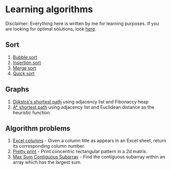 Learning algorithms
===================

Disclaimer: Everything here is written by me for learning purposes. 
If you are looking for optimal solutions, 
look [here](https://github.com/trekhleb/javascript-algorithms).


Sort
----
1. [Bubble sort](./sort/bubbleSort.js)
1. [Insertion sort](./sort/insertionSort.js)
1. [Merge sort](./sort/mergeSort.js)
1. [Quick sort](./sort/quickSort.js)

Graphs
------
1. [Dijkstra's shortest path](./graph/dijkstra) using adjacency list and Fibonaccy heap
1. [A* shortest path](./graph/aStar) using adjacency list and Euclidean distance as the heuristic function

Algorithm problems
------------------
1. [Excel columns](problems/excel) - Given a column title as appears in an Excel sheet, return its corresponding column number.
1. [Pretty print](problems/prettyPrint) - Print concentric rectangular pattern in a 2d matrix.
1. [Max Sum Contiguous Subarray](problems/maxSumSubarray) - Find the contiguous subarray within an array which has the largest sum.

